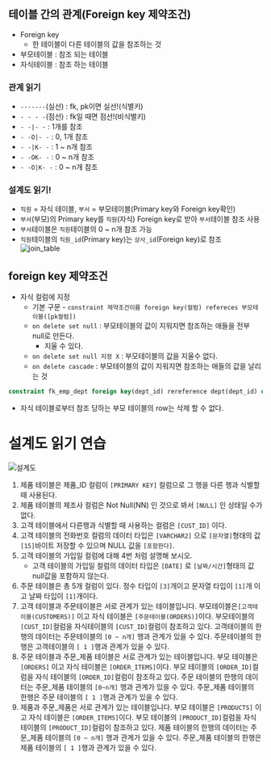 ## 테이블 간의 관계(Foreign key 제약조건)
- Foreign key
  - 한 테이블이 다른 테이블의 값을 참조하는 것
- 부모테이블 : 참조 되는 테이블
- 자식테이블 : 참조 하는 테이블

### 관계 읽기
- `-------`(실선) : fk, pk이면 실선!(식별키)
- `- - - -`(점선) : fk일 때면 점선!(비식별키)
- `- -|- -` : 1개를 참조
- `- -O|- -` : 0, 1개 참조
- `- -|K- -` : 1 ~ n개 참조
- `- -OK- -` : 0 ~ n개 참조
- `- -O|K- -` : 0 ~ n개 참조

### 설계도 읽기!
- `직원` = 자식 테이블, `부서` = 부모테이블(Primary key와 Foreign key확인)
- `부서`(부모)의 Primary key를 `직원`(자식) Foreign key로 받아 `부서`테이블 참조 사용
- `부서`테이블은 `직원`테이블의 0 ~ n개 참조 가능
- `직원`테이블의 `직원_id`(Primary key)는 `상사_id`(Foreign key)로 참조
![join_table](https://user-images.githubusercontent.com/77317312/106538500-ac1f2780-653f-11eb-9375-20f58d846d0b.PNG)


## foreign key 제약조건
- 자식 컬럼에 지정
    - 기본 구문
          - `constraint 제약조건이름 foreign key(컬럼) refereces 부모테이블([pk컬럼])`
    - `on delete set null` : 부모테이블의 값이 지워지면 참조하는 애들을 전부 null로 만든다.
        - 지울 수 있다.
    - `on delete set null 지정 X` : 부모테이블의 값을 지울수 없다.
    - `on delete cascade` : 부모테이블의 값이 지워지면 참조하는 애들의 값을 날리는 것 
```sql          
constraint fk_emp_dept foreign key(dept_id) rereference dept(dept_id) on delete set null
```    
- 자식 테이블로부터 참조 당하는 부모 테이블의 row는 삭제 할 수 없다.

# 설계도 읽기 연습
![설계도](https://user-images.githubusercontent.com/77317312/106829189-fe428300-66ce-11eb-84a9-cca656045825.PNG)
1. 제품 테이블은 제품_ID 컬럼이 `[PRIMARY KEY]` 컬럼으로 그 행을 다른 행과 식별할 때 사용된다.
2. 제품 테이블의 제조사 컬럼은 Not Null(NN) 인 것으로 봐서 `[NULL]` 인 상태일 수가 없다.
3. 고객 테이블에서 다른행과 식별할 때 사용하는 컬럼은 `[CUST_ID]` 이다. 
4. 고객 테이블의 전화번호 컬럼의 데이터 타입은 `[VARCHAR2]` 으로 `[문자열]`형태의 값 `[15]`바이트 저장할 수 있으며 NULL 값을 `[포함한다]`.
5. 고객 테이블의 가입일 컬럼에 대해 4번 처럼 설명해 보시오.
    - 고객 테이블의 가입일 컬럼의 데이터 타입은 `[DATE]` 로 `[날짜/시간]`형태의 값 null값을 포함하지 않는다.
6. 주문 테이블은 총 5개 컬럼이 있다. 정수 타입이 `[3]`개이고 문자열 타입이 `[1]`개 이고 날짜 타입이 `[1]`개이다.
7. 고객 테이블과 주문테이블은 서로 관계가 있는 테이블입니다.
    부모테이블은`[고객테이블(CUSTOMERS)]` 이고 자식 테이블은 `[주문테이블(ORDERS)]`이다.
    부모테이블의 `[CUST_ID]`컬럼을 자식테이블의 `[CUST_ID]`컬럼이 참조하고 있다.
    고객테이블의 한행의 데이터는 주문테이블의 `[0 ~ n개]` 행과 관계가 있을 수 있다.
    주문테이블의 한행은 고객테이블의 `[ 1 ]`행과 관계가 있을 수 있다.
8. 주문 테이블과 주문_제품 테이블은 서로 관계가 있는 테이블입니다.
    부모 테이블은 `[ORDERS]` 이고 자식 테이블은 `[ORDER_ITEMS]`이다.
    부모 테이블의 `[ORDER_ID]`컬럼을 자식 테이블의 `[ORDER_ID]`컬럼이 참조하고 있다.
    주문 테이블의 한행의 데이터는 주문_제품 테이블의 `[0~n개]` 행과 관계가 있을 수 있다.
    주문_제품 테이블의 한행은 주문 테이블의 `[ 1 ]`행과 관계가 있을 수 있다.
9. 제품과 주문_제품은 서로 관계가 있는 테이블입니다. 
    부모 테이블은 `[PRODUCTS]` 이고 자식 테이블은 `[ORDER_ITEMS]`이다.
    부모 테이블의 `[PRODUCT_ID]`컬럼을 자식 테이블의 `[PRODUCT_ID]`컬럼이 참조하고 있다.
    제품 테이블의 한행의 데이터는 주문_제품 테이블의 `[0 ~ n개]` 행과 관계가 있을 수 있다.
    주문_제품 테이블의 한행은 제품 테이블의 `[ 1 ]`행과 관계가 있을 수 있다.
